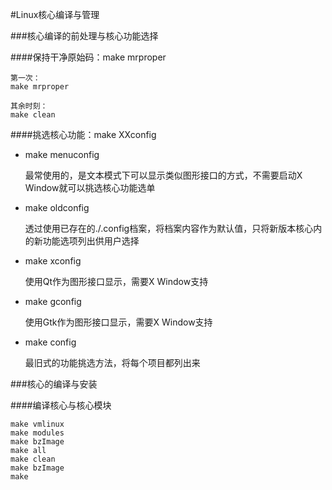 #Linux核心编译与管理

###核心编译的前处理与核心功能选择

####保持干净原始码：make mrproper

```
第一次：
make mrproper

其余时刻：
make clean
```

####挑选核心功能：make XXconfig

* make menuconfig

  最常使用的，是文本模式下可以显示类似图形接口的方式，不需要启动X Window就可以挑选核心功能选单
  
* make oldconfig

  透过使用已存在的./.config档案，将档案内容作为默认值，只将新版本核心内的新功能选项列出供用户选择
  
* make xconfig

  使用Qt作为图形接口显示，需要X Window支持
  
* make gconfig

  使用Gtk作为图形接口显示，需要X Window支持
  
* make config

  最旧式的功能挑选方法，将每个项目都列出来
  
###核心的编译与安装

####编译核心与核心模块

```
make vmlinux
make modules
make bzImage
make all
make clean
make bzImage
make 
```
















